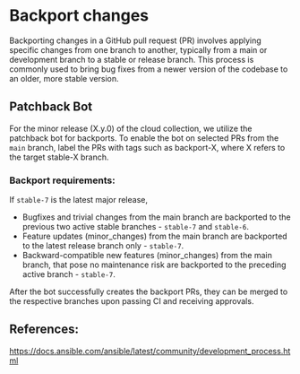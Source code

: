 # Backport changes

Backporting changes in a GitHub pull request (PR) involves applying specific changes from one branch to another, typically from a main or development branch to a stable or release branch. This process is commonly used to bring bug fixes from a newer version of the codebase to an older, more stable version.


## Patchback Bot

For the minor release (X.y.0) of the cloud collection, we utilize the patchback bot for backports. To enable the bot on selected PRs from the `main` branch, label the PRs with tags such as backport-X, where X refers to the target stable-X branch.

### Backport requirements:

If `stable-7` is the latest major release,

* Bugfixes and trivial changes from the main branch are backported to the previous two active stable branches - `stable-7` and `stable-6`.
* Feature updates (minor_changes) from the main branch are backported to the latest release branch only - `stable-7`.
* Backward-compatible new features (minor_changes) from the main branch, that pose no maintenance risk are backported to the preceding active branch - `stable-7`.

After the bot successfully creates the backport PRs, they can be merged to the respective branches upon passing CI and receiving approvals.

## References:
https://docs.ansible.com/ansible/latest/community/development_process.html